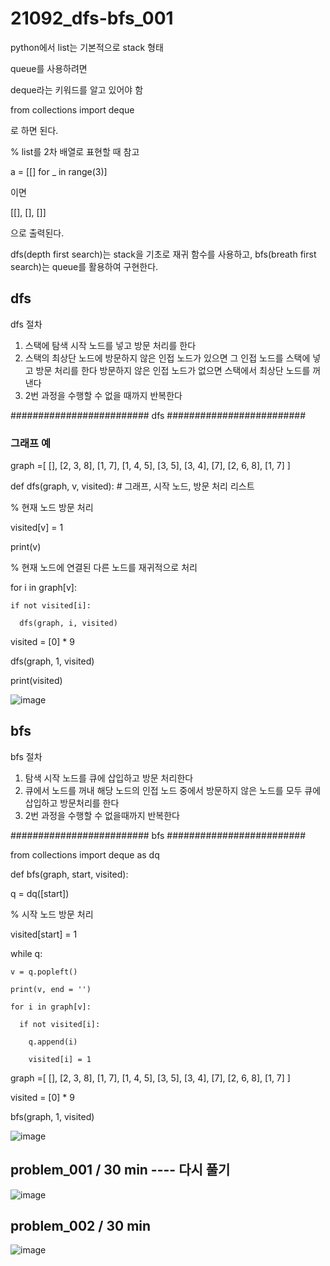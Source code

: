 # 21092_dfs-bfs_001

python에서 list는 기본적으로 stack 형태

queue를 사용하려면

deque라는 키워드를 알고 있어야 함

from collections import deque 

로 하면 된다.


% list를 2차 배열로 표현할 때 참고

a = [[] for _ in range(3)]

이면

[[], [], []] 

으로 출력된다.


dfs(depth first search)는 stack을 기초로 재귀 함수를 사용하고, bfs(breath first search)는 queue를 활용하여 구현한다.



## dfs

dfs 절차

1. 스택에 탐색 시작 노드를 넣고 방문 처리를 한다
2. 스택의 최상단 노드에 방문하지 않은 인접 노드가 있으면 그 인접 노드를 스택에 넣고 방문 처리를 한다
  방문하지 않은 인접 노드가 없으면 스택에서 최상단 노드를 꺼낸다
3. 2번 과정을 수행할 수 없을 때까지 반복한다


######################### dfs #########################
### 그래프 예

graph =[
  [],
  [2, 3, 8],
  [1, 7],
  [1, 4, 5],
  [3, 5],
  [3, 4],
  [7],
  [2, 6, 8],
  [1, 7]
]


def dfs(graph, v, visited): # 그래프, 시작 노드, 방문 처리 리스트

  % 현재 노드 방문 처리
  
  visited[v] = 1
  
  print(v)
  
  % 현재 노드에 연결된 다른 노드를 재귀적으로 처리
  
  for i in graph[v]:
  
    if not visited[i]:
    
      dfs(graph, i, visited)


visited = [0] * 9

dfs(graph, 1, visited)

print(visited)

![image](https://user-images.githubusercontent.com/88085974/135052936-a79ff271-2340-4468-9010-4ade5ad60bd7.png)

## bfs

bfs 절차

1. 탐색 시작 노드를 큐에 삽입하고 방문 처리한다
2. 큐에서 노드를 꺼내 해당 노드의 인접 노드 중에서 방문하지 않은 노드를 모두 큐에 삽입하고 방문처리를 한다
3. 2번 과정을 수행할 수 없을때까지 반복한다

######################### bfs #########################

from collections import deque as dq


def bfs(graph, start, visited):

  q = dq([start])

  % 시작 노드 방문 처리
  
  visited[start] = 1

  while q:

    v = q.popleft()
    
    print(v, end = '')

    for i in graph[v]:
    
      if not visited[i]:
      
        q.append(i)
        
        visited[i] = 1


graph =[
  [],
  [2, 3, 8],
  [1, 7],
  [1, 4, 5],
  [3, 5],
  [3, 4],
  [7],
  [2, 6, 8],
  [1, 7]
]


visited = [0] * 9

bfs(graph, 1, visited)


![image](https://user-images.githubusercontent.com/88085974/135186346-5383f709-c2d5-44fa-946d-3fc43ccd2d80.png)


## problem_001 / 30 min ---- 다시 풀기

![image](https://user-images.githubusercontent.com/88085974/135186646-05da10cc-f7bf-458c-a530-6be7b9ebf0f9.png)

## problem_002 / 30 min

![image](https://user-images.githubusercontent.com/88085974/135202558-2344291e-9bfa-4c7f-a724-6c360c3ead7d.png)



